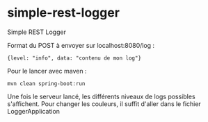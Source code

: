 # simple-rest-logger
Simple REST Logger 

Format du POST à envoyer sur localhost:8080/log : 
```
{level: "info", data: "contenu de mon log"}
```
Pour le lancer avec maven :

```
mvn clean spring-boot:run
```

Une fois le serveur lancé, les différents niveaux de logs possibles s'affichent. Pour changer les couleurs, il suffit d'aller dans le fichier LoggerApplication
